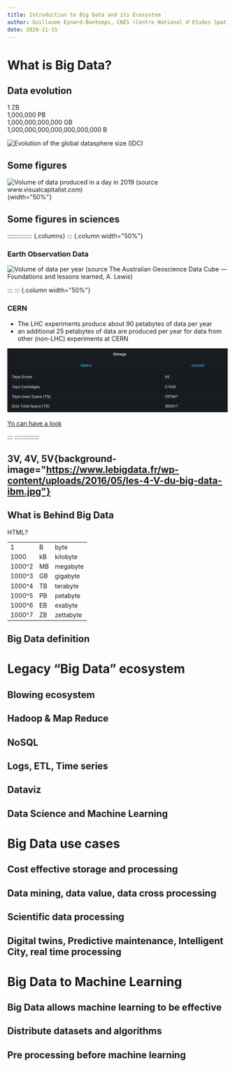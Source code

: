 ```yaml
---
title: Introduction to Big Data and its Ecosystem
author: Guillaume Eynard-Bontemps, CNES (Centre National d'Etudes Spatiales - French Space Agency)
date: 2020-11-15
---
```


# What is Big Data?

## Data evolution

1 ZB  
1,000,000 PB  
1,000,000,000,000 GB  
1,000,000,000,000,000,000,000 B  

![Evolution of the global datasphere size (IDC)](https://supaerodatascience.github.io/OBD/slides/static/img/datasphere.png)

## Some figures

![Volume of data produced in a day in 2019 (source www.visualcapitalist.com)](https://www.visualcapitalist.com/wp-content/uploads/2019/04/a-day-in-data.jpg){width="50%"}

## Some figures in sciences

:::::::::::::: {.columns}
::: {.column width="50%"}

### Earth Observation Data

![Volume of data per year (source The Australian Geoscience Data Cube — Foundations and lessons learned, A. Lewis)](https://www.researchgate.net/profile/Adam-Lewis-12/publication/316080947/figure/fig1/AS:621814552227846@1525263550337/The-estimated-volumes-EOS-data-produced-by-the-Landsat-8-Sentinel-1-2-3-and.png)

:::
::: {.column width="50%"}

### CERN

- The LHC experiments produce about 90 petabytes of data per year
- an additional 25 petabytes of data are produced per year for data from other (non-LHC) experiments at CERN

![CERN current data volumes](images/CERNVolumes.png)

[Yo can have a look](https://monit-grafana-open.cern.ch/d/000000884/it-overview?orgId=16)

:::
::::::::::::::

## 3V, 4V, 5V{background-image="https://www.lebigdata.fr/wp-content/uploads/2016/05/les-4-V-du-big-data-ibm.jpg"}

## What is Behind Big Data

HTML?

<table width="30%">
    <tr><td>1 </td><td>	B</td><td> 	byte</td></tr>
    <tr><td>1000 </td><td>	kB</td><td> 	kilobyte</td></tr>
    <tr><td>1000^2 </td><td>	MB</td><td> 	megabyte</td></tr>
    <tr><td>1000^3 </td><td>	GB</td><td> 	gigabyte</td></tr>
    <tr><td>1000^4 </td><td>	TB</td><td> 	terabyte</td></tr>
    <tr><td>1000^5 </td><td>	PB</td><td> 	petabyte</td></tr>
    <tr><td>1000^6 </td><td>	EB</td><td> 	exabyte</td></tr>
    <tr><td>1000^7 </td><td>	ZB</td><td> 	zettabyte</td></tr>
</table>

## Big Data definition

# Legacy “Big Data” ecosystem

## Blowing ecosystem

## Hadoop & Map Reduce

## NoSQL

## Logs, ETL, Time series

## Dataviz

## Data Science and Machine Learning

# Big Data use cases

## Cost effective storage and processing

## Data mining, data value, data cross processing

## Scientific data processing

## Digital twins, Predictive maintenance, Intelligent City, real time processing

# Big Data to Machine Learning

## Big Data allows machine learning to be effective

## Distribute datasets and algorithms

## Pre processing before machine learning
